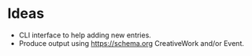 # Ideas

- CLI interface to help adding new entries.
- Produce output using https://schema.org CreativeWork and/or Event.
